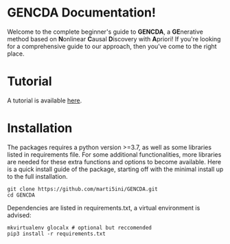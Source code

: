 # GENCDA Documentation!

Welcome to the complete beginner's guide to **GENCDA**, a **GE**nerative method based on **N**onlinear **C**ausal **D**iscovery with **A**priori! If you're looking for a comprehensive guide to our approach, then you've come to the right place. 

# Tutorial

A tutorial is available [here](https://github.com/marti5ini/GENCDA/blob/master/gencda.ipynb).

# Installation

The packages requires a python version >=3.7, as well as some libraries listed in requirements file. For some additional functionalities, more libraries are needed for these extra functions and options to become available. Here is a quick install guide of the package, starting off with the minimal install up to the full installation.

```
git clone https://github.com/marti5ini/GENCDA.git
cd GENCDA
```
Dependencies are listed in requirements.txt, a virtual environment is advised:

```
mkvirtualenv glocalx # optional but reccomended
pip3 install -r requirements.txt
```


